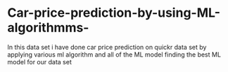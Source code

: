 # Car-price-prediction-by-using-ML-algorithmms-
In this data set i have done car  price prediction on quickr data set by applying various ml algorithm and all of the ML model finding the best ML model for our data set 
